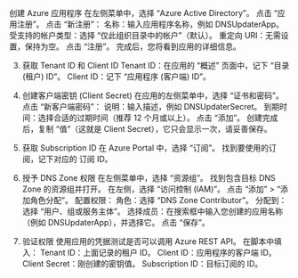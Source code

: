 创建 Azure 应用程序
在左侧菜单中，选择 “Azure Active Directory”。
点击 “应用注册”。
点击 “新注册”：
名称：输入应用程序名称，例如 DNSUpdaterApp。
受支持的帐户类型：选择 “仅此组织目录中的帐户”（默认）。
重定向 URI：无需设置，保持为空。
点击 “注册”。
完成后，您将看到应用的详细信息。

3. 获取 Tenant ID 和 Client ID
Tenant ID：在应用的 “概述” 页面中，记下 “目录 (租户) ID”。
Client ID：记下 “应用程序 (客户端) ID”。
4. 创建客户端密钥 (Client Secret)
在应用的左侧菜单中，选择 “证书和密码”。
点击 “新客户端密码”：
说明：输入描述，例如 DNSUpdaterSecret。
到期时间：选择合适的过期时间（推荐 12 个月或以上）。
点击 “添加”。
创建完成后，复制 “值”（这就是 Client Secret），它只会显示一次，请妥善保存。

5. 获取 Subscription ID
在 Azure Portal 中，选择 “订阅”。
找到要使用的订阅，记下对应的 订阅 ID。
6. 授予 DNS Zone 权限
在左侧菜单中，选择 “资源组”。
找到包含目标 DNS Zone 的资源组并打开。
在左侧，选择 “访问控制 (IAM)”。
点击 “添加” > “添加角色分配”。
配置权限：
角色：选择 “DNS Zone Contributor”。
分配到：选择 “用户、组或服务主体”。
选择成员：在搜索框中输入您创建的应用名称（例如 DNSUpdaterApp），并选择它。
点击 “保存”。
7. 验证权限
使用应用的凭据测试是否可以调用 Azure REST API。
在脚本中填入：
Tenant ID：上面记录的租户 ID。
Client ID：应用程序的客户端 ID。
Client Secret：刚创建的密钥值。
Subscription ID：目标订阅的 ID。
